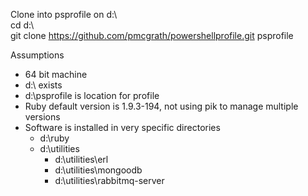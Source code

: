 Clone into psprofile on d:\  
cd d:\  
git clone https://github.com/pmcgrath/powershellprofile.git psprofile  

Assumptions  
* 64 bit machine  
* d:\ exists  
* d:\psprofile is location for profile  
* Ruby default version is 1.9.3-194, not using pik to manage multiple versions  
* Software is installed in very specific directories  
	* d:\ruby  
	* d:\utilities  
		* d:\utilities\erl  
		* d:\utilities\mongoodb  
		* d:\utilities\rabbitmq-server  

	